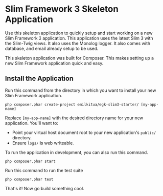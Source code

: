 # Slim Framework 3 Skeleton Application

Use this skeleton application to quickly setup and start working on a new Slim Framework 3 application. This application uses the latest Slim 3 with the Slim-Twig views. It also uses the Monolog logger. It also comes with database, and email already setup to be used. 

This skeleton application was built for Composer. This makes setting up a new Slim Framework application quick and easy.

## Install the Application

Run this command from the directory in which you want to install your new Slim Framework application.

    php composer.phar create-project emilkitua/egk-slim3-starter/ [my-app-name]

Replace `[my-app-name]` with the desired directory name for your new application. You'll want to:

* Point your virtual host document root to your new application's `public/` directory.
* Ensure `logs/` is web writeable.

To run the application in development, you can also run this command. 

	php composer.phar start

Run this command to run the test suite

	php composer.phar test

That's it! Now go build something cool.
